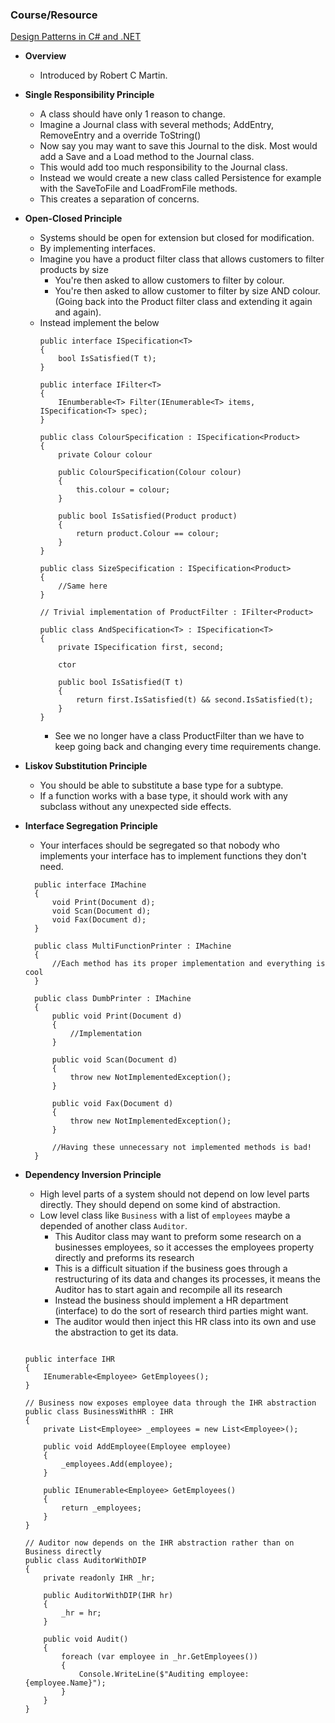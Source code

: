 ### **Course/Resource**  
[Design Patterns in C# and .NET](https://www.udemy.com/course/design-patterns-csharp-dotnet)

- **Overview**
  - Introduced by Robert C Martin.  

- **Single Responsibility Principle**
    - A class should have only 1 reason to change. 
    - Imagine a Journal class with several methods; AddEntry, RemoveEntry and a override ToString()
    - Now say you may want to save this Journal to the disk. Most would add a Save and a Load method to the Journal class.
    - This would add too much responsibility to the Journal class. 
    - Instead we would create a new class called Persistence for example with the SaveToFile and LoadFromFile methods.
    - This creates a separation of concerns.

- **Open-Closed Principle**
  - Systems should be open for extension but closed for modification. 
  - By implementing interfaces.
  - Imagine you have a product filter class that allows customers to filter products by size
    - You're then asked to allow customers to filter by colour. 
    - You're then asked to allow customer to filter by size AND colour. (Going back into the Product filter class and extending it again and again).
  - Instead implement the below
    ```
    public interface ISpecification<T>
    {
        bool IsSatisfied(T t);
    }

    public interface IFilter<T>
    {
        IEnumberable<T> Filter(IEnumerable<T> items, ISpecification<T> spec);
    }

    public class ColourSpecification : ISpecification<Product>
    {
        private Colour colour

        public ColourSpecification(Colour colour)
        {
            this.colour = colour;
        }

        public bool IsSatisfied(Product product)
        {
            return product.Colour == colour;
        }
    }

    public class SizeSpecification : ISpecification<Product>
    {
        //Same here
    }

    // Trivial implementation of ProductFilter : IFilter<Product>

    public class AndSpecification<T> : ISpecification<T>
    {
        private ISpecification first, second;

        ctor 

        public bool IsSatisfied(T t) 
        {
            return first.IsSatisfied(t) && second.IsSatisfied(t);
        }
    }

    ```
    - See we no longer have a class ProductFilter than we have to keep going back and changing every time requirements change.

- **Liskov Substitution Principle**
  - You should be able to substitute a base type for a subtype.   
  - If a function works with a base type, it should work with any subclass without any unexpected side effects.

- **Interface Segregation Principle**
  - Your interfaces should be segregated so that nobody who implements your interface has to implement functions they don't need.
  ```
    public interface IMachine
    {
        void Print(Document d);
        void Scan(Document d);
        void Fax(Document d); 
    }

    public class MultiFunctionPrinter : IMachine
    {
        //Each method has its proper implementation and everything is cool
    }

    public class DumbPrinter : IMachine 
    {
        public void Print(Document d)
        {
            //Implementation
        }

        public void Scan(Document d)
        {
            throw new NotImplementedException();
        }

        public void Fax(Document d)
        {
            throw new NotImplementedException();
        }

        //Having these unnecessary not implemented methods is bad! 
    }

  ```

- **Dependency Inversion Principle**
    - High level parts of a system should not depend on low level parts directly. They should depend on some kind of abstraction.
    - Low level class like `Business` with a list of `employees` maybe a depended of another class `Auditor`.
      - This Auditor class may want to preform some research on a businesses employees, so it accesses the employees property directly and preforms its research
      - This is a difficult situation if the business goes through a restructuring of its data and changes its processes, it means the Auditor has to start again and recompile all its research 
      - Instead the business should implement a HR department (interface) to do the sort of research third parties might want. 
      - The auditor would then inject this HR class into its own and use the abstraction to get its data.
    ```

    public interface IHR
    {
        IEnumerable<Employee> GetEmployees();
    }

    // Business now exposes employee data through the IHR abstraction
    public class BusinessWithHR : IHR
    {
        private List<Employee> _employees = new List<Employee>();

        public void AddEmployee(Employee employee)
        {
            _employees.Add(employee);
        }

        public IEnumerable<Employee> GetEmployees()
        {
            return _employees;
        }
    }

    // Auditor now depends on the IHR abstraction rather than on Business directly
    public class AuditorWithDIP
    {
        private readonly IHR _hr;

        public AuditorWithDIP(IHR hr)
        {
            _hr = hr;
        }

        public void Audit()
        {
            foreach (var employee in _hr.GetEmployees())
            {
                Console.WriteLine($"Auditing employee: {employee.Name}");
            }
        }
    }


    ```